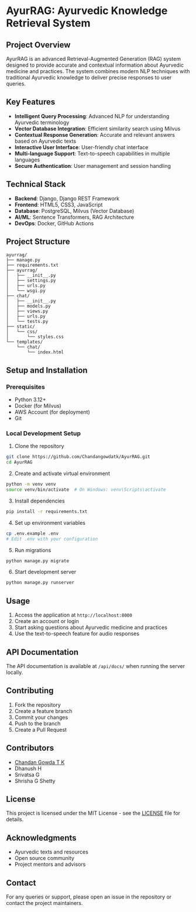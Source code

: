 # AyurRAG: Ayurvedic Knowledge Retrieval System

## Project Overview
AyurRAG is an advanced Retrieval-Augmented Generation (RAG) system designed to provide accurate and contextual information about Ayurvedic medicine and practices. The system combines modern NLP techniques with traditional Ayurvedic knowledge to deliver precise responses to user queries.

## Key Features
- **Intelligent Query Processing**: Advanced NLP for understanding Ayurvedic terminology
- **Vector Database Integration**: Efficient similarity search using Milvus
- **Contextual Response Generation**: Accurate and relevant answers based on Ayurvedic texts
- **Interactive User Interface**: User-friendly chat interface
- **Multi-language Support**: Text-to-speech capabilities in multiple languages
- **Secure Authentication**: User management and session handling

## Technical Stack
- **Backend**: Django, Django REST Framework
- **Frontend**: HTML5, CSS3, JavaScript
- **Database**: PostgreSQL, Milvus (Vector Database)
- **AI/ML**: Sentence Transformers, RAG Architecture
- **DevOps**: Docker, GitHub Actions

## Project Structure
```
ayurrag/
├── manage.py
├── requirements.txt
├── ayurrag/
│   ├── __init__.py
│   ├── settings.py
│   ├── urls.py
│   └── wsgi.py
├── chat/
│   ├── __init__.py
│   ├── models.py
│   ├── views.py
│   ├── urls.py
│   └── tests.py
├── static/
│   └── css/
│       └── styles.css
└── templates/
    └── chat/
        └── index.html
```

## Setup and Installation

### Prerequisites
- Python 3.12+
- Docker (for Milvus)
- AWS Account (for deployment)
- Git

### Local Development Setup
1. Clone the repository
```bash
git clone https://github.com/Chandangowdatk/AyurRAG.git
cd AyurRAG
```

2. Create and activate virtual environment
```bash
python -m venv venv
source venv/bin/activate  # On Windows: venv\Scripts\activate
```

3. Install dependencies
```bash
pip install -r requirements.txt
```

4. Set up environment variables
```bash
cp .env.example .env
# Edit .env with your configuration
```

5. Run migrations
```bash
python manage.py migrate
```

6. Start development server
```bash
python manage.py runserver
```

## Usage
1. Access the application at `http://localhost:8000`
2. Create an account or login
3. Start asking questions about Ayurvedic medicine and practices
4. Use the text-to-speech feature for audio responses

## API Documentation
The API documentation is available at `/api/docs/` when running the server locally.

## Contributing
1. Fork the repository
2. Create a feature branch
3. Commit your changes
4. Push to the branch
5. Create a Pull Request

## Contributors
- [Chandan Gowda T K](https://github.com/Chandangowdatk)
- Dhanush H
- Srivatsa G
- Shrisha G Shetty

## License
This project is licensed under the MIT License - see the [LICENSE](LICENSE) file for details.

## Acknowledgments
- Ayurvedic texts and resources
- Open source community
- Project mentors and advisors

## Contact
For any queries or support, please open an issue in the repository or contact the project maintainers. 